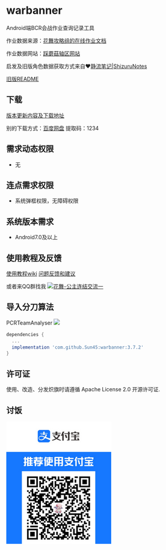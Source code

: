 # warbanner
Android端BCR会战作业查询记录工具

作业数据来源：[花舞攻略组的在线作业文档](https://docs.qq.com/sheet/DWkdtR2djbnFiUGRk?tab=ltc6xo)

作业数据网站：[踩蘑菇轴区网站](https://www.caimogu.cc/gzlj.html)

启发及旧版角色数据获取方式来自❤️[静流笔记|ShizuruNotes](https://github.com/MalitsPlus/ShizuruNotes)

[旧版README](README_OLD.md)

## 下载
[版本更新内容及下载地址](https://github.com/Sun45/warbanner/releases)

别的下载方式：[百度网盘](https://pan.baidu.com/s/1CpzfLEtD_rb9MALHSFquVg) 提取码：1234

## 需求动态权限
* 无

## 连点需求权限
* 系统弹框权限，无障碍权限

## 系统版本需求
* Android7.0及以上

## 使用教程及反馈
[使用教程wiki](https://github.com/Sun45/warbanner/wiki) [问题反馈和建议](https://github.com/Sun45/warbanner/issues/new)

或者来QQ群找我 <a target="_blank" href="https://qm.qq.com/cgi-bin/qm/qr?k=pdrSNNu4dfCfcT92WBGbivz_DFQtT3ci&jump_from=webapi&authKey=9G6X7RZXehOT2FL93Gpv4YzQQ9A7RcPdEUZ3OJ6p23kvRjoNlkBFrMRNUoRnDKAS"><img border="0" src="//pub.idqqimg.com/wpa/images/group.png" alt="花舞-公主连结交流一" title="花舞-公主连结交流一"></a>

## 导入分刀算法
PCRTeamAnalyser [![](https://jitpack.io/v/Sun45/warbanner.svg)](https://jitpack.io/#Sun45/warbanner)
```gradle
dependencies {
  ...
  implementation 'com.github.Sun45:warbanner:3.7.2'
}
```

## 许可证
使用、改造、分发炽旗时请遵循 Apache License 2.0 开源许可证.

## 讨饭
![taofan](taofan.jpg)
